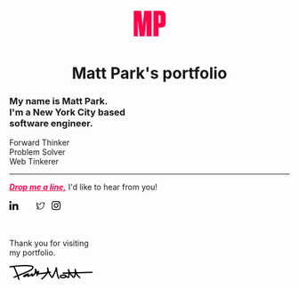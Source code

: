 <p align="center">
  <a title="Matt Park - Software Engineer" target="_blank" rel="noopener noreferrer" href="https://mattpark.now.sh">
    <img alt="Matt Park" src="./static/assets/icons/mattpark-readme-icon.png" width="60" />
  </a>
</p>
<h1 align="center">
  Matt Park's portfolio
</h1>

### My name is Matt Park.<br />I'm a New York City based<br />software engineer.

Forward Thinker<br />
Problem Solver<br />
Web Tinkerer<br />

---

<a title="Email" href="mailto:mattparksolns@gmail.com" style="color:#ff0049">
<b><em>Drop me a line,</em></b></a>
I'd like to hear from you!
<br /><br />
<a title="LinkedIn" href="https://www.linkedin.com/in/mattparksolns/" style="margin-right: 20px">
  <img alt="linkedin" src="./static/assets/icons/linkedin.svg" width="16" /></a> &nbsp;
<a title="Twitter" href="https://twitter.com/mattparksolns">
  <img alt="twitter" src="./static/assets/icons/twitter.svg" width="16" /></a> &nbsp;
<a title="Instagram" href="https://www.instagram.com/mattparksolns/">
  <img alt="instagram" src="./static/assets/icons/instagram.svg" width="16" /></a> &nbsp; 
<br /><br /><br />

Thank you for visiting<br />
my portfolio.

<a href="#">
  <img alt="signature" src="./static/assets/images/signature.inline.svg" width="150" />
</a>
